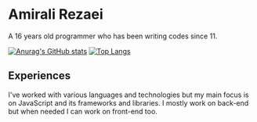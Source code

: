 # Amirali Rezaei
A 16 years old programmer who has been writing codes since 11.

[![Anurag's GitHub stats](https://github-readme-stats.vercel.app/api?username=Amirali-Rezaei&show_icons=true&theme=tokyonight)](https://github.com/anuraghazra/github-readme-stats)
[![Top Langs](https://github-readme-stats.vercel.app/api/top-langs/?username=Amirali-Rezaei&layout=compact)](https://github.com/anuraghazra/github-readme-stats)

## Experiences 
I've worked with various languages and technologies but my main focus is on JavaScript and its frameworks and libraries. I mostly work on back-end but when needed I can work on front-end too.
